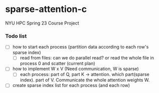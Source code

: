 # sparse-attention-c

NYU HPC Spring 23 Course Project

### Todo list

* [ ] how to start each process (partition data according to each row's sparse index)
  * [ ] read from files: can we do parallel read? or read the whole file in process 0 and scatter (current plan)
* [ ] how to implement W x V (Need communication, W is sparse)
  * [ ] each process: part of Q, part K -> attention. which part(sparse index). part of V. Communicate the whole attention weights W.
* [ ] create sparse index list for each process (and each row)
